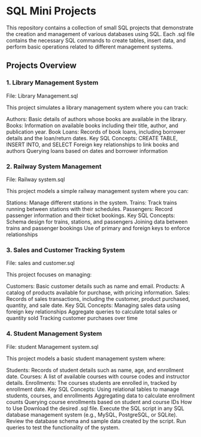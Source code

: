 # SQL Mini Projects
This repository contains a collection of small SQL projects that demonstrate the creation and management of various databases using SQL. Each .sql file contains the necessary SQL commands to create tables, insert data, and perform basic operations related to different management systems.

## Projects Overview
### 1. Library Management System
File: Library Management.sql

This project simulates a library management system where you can track:

Authors: Basic details of authors whose books are available in the library.
Books: Information on available books including their title, author, and publication year.
Book Loans: Records of book loans, including borrower details and the loan/return dates.
Key SQL Concepts:
CREATE TABLE, INSERT INTO, and SELECT
Foreign key relationships to link books and authors
Querying loans based on dates and borrower information

### 2. Railway System Management
File: Railway system.sql

This project models a simple railway management system where you can:

Stations: Manage different stations in the system.
Trains: Track trains running between stations with their schedules.
Passengers: Record passenger information and their ticket bookings.
Key SQL Concepts:
Schema design for trains, stations, and passengers
Joining data between trains and passenger bookings
Use of primary and foreign keys to enforce relationships


### 3. Sales and Customer Tracking System
File: sales and customer.sql

This project focuses on managing:

Customers: Basic customer details such as name and email.
Products: A catalog of products available for purchase, with pricing information.
Sales: Records of sales transactions, including the customer, product purchased, quantity, and sale date.
Key SQL Concepts:
Managing sales data using foreign key relationships
Aggregate queries to calculate total sales or quantity sold
Tracking customer purchases over time


### 4. Student Management System
File: student Management system.sql

This project models a basic student management system where:

Students: Records of student details such as name, age, and enrollment date.
Courses: A list of available courses with course codes and instructor details.
Enrollments: The courses students are enrolled in, tracked by enrollment date.
Key SQL Concepts:
Using relational tables to manage students, courses, and enrollments
Aggregating data to calculate enrollment counts
Querying course enrollments based on student and course IDs
How to Use
Download the desired .sql file.
Execute the SQL script in any SQL database management system (e.g., MySQL, PostgreSQL, or SQLite).
Review the database schema and sample data created by the script.
Run queries to test the functionality of the system.
